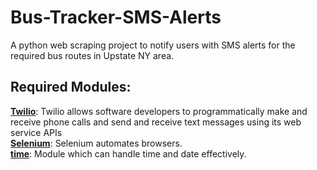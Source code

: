 # Bus-Tracker-SMS-Alerts
A python web scraping project to notify users with SMS alerts for the required bus routes in Upstate NY area. 

## Required Modules:

**[Twilio](https://www.twilio.com/docs/)**: Twilio allows software developers to programmatically make and receive phone calls and send and receive text messages using its web service APIs  
**[Selenium](http://selenium-python.readthedocs.io/)**: Selenium automates browsers.  
**[time](https://docs.python.org/2/library/time.html)**: Module which can handle time and date effectively.

